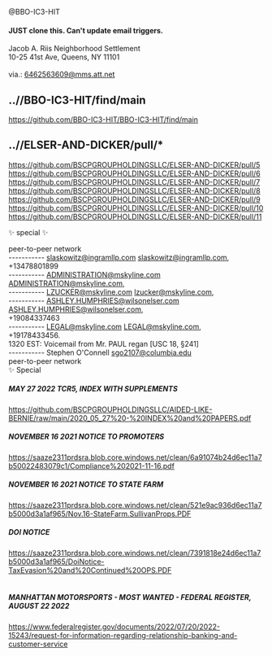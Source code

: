 @BBO-IC3-HIT<br>

#### JUST clone this. Can't update email triggers.

Jacob A. Riis Neighborhood Settlement<br>
10-25 41st Ave, Queens, NY 11101<br>
<br>
via.: 6462563609@mms.att.net<br>

## ..//BBO-IC3-HIT/find/main
https://github.com/BBO-IC3-HIT/BBO-IC3-HIT/find/main<br>

## ..//ELSER-AND-DICKER/pull/*
https://github.com/BSCPGROUPHOLDINGSLLC/ELSER-AND-DICKER/pull/5<br>
https://github.com/BSCPGROUPHOLDINGSLLC/ELSER-AND-DICKER/pull/6<br>
https://github.com/BSCPGROUPHOLDINGSLLC/ELSER-AND-DICKER/pull/7<br>
https://github.com/BSCPGROUPHOLDINGSLLC/ELSER-AND-DICKER/pull/8<br>
https://github.com/BSCPGROUPHOLDINGSLLC/ELSER-AND-DICKER/pull/9<br>
https://github.com/BSCPGROUPHOLDINGSLLC/ELSER-AND-DICKER/pull/10<br>
https://github.com/BSCPGROUPHOLDINGSLLC/ELSER-AND-DICKER/pull/11<br>

✨ special ✨<br>

peer-to-peer network<br>
----------- 	slaskowitz@ingramllp.com <slaskowitz@ingramllp.com>,<br>
				+13478801899<br>
-----------    	ADMINISTRATION@mskyline.com <ADMINISTRATION@mskyline.com>,<br>
-----------    	LZUCKER@mskyline.com <lzucker@mskyline.com>,<br>
-----------    	ASHLEY.HUMPHRIES@wilsonelser.com <ASHLEY.HUMPHRIES@wilsonelser.com>,<br>
				+19084337463<br>
-----------    	LEGAL@mskyline.com <LEGAL@mskyline.com>,<br>
				+19178433456.<br>
				1320 EST: Voicemail from Mr. PAUL regan [USC 18, §241]<br>
-----------		Stephen O'Connell <sgo2107@columbia.edu><br>
peer-to-peer network<br>
✨ Special <br>
##### MAY 27 2022 TCR5, INDEX WITH SUPPLEMENTS
https://github.com/BSCPGROUPHOLDINGSLLC/AIDED-LIKE-BERNIE/raw/main/2020_05_27%20-%20INDEX%20and%20PAPERS.pdf<br>

##### NOVEMBER 16 2021 NOTICE TO PROMOTERS
https://saaze2311prdsra.blob.core.windows.net/clean/6a91074b24d6ec11a7b50022483079c1/Compliance%202021-11-16.pdf<br>

##### NOVEMBER 16 2021 NOTICE TO STATE FARM
https://saaze2311prdsra.blob.core.windows.net/clean/521e9ac936d6ec11a7b5000d3a1af965/Nov.16-StateFarm.SullivanProps.PDF<br>

##### DOI NOTICE
https://saaze2311prdsra.blob.core.windows.net/clean/7391818e24d6ec11a7b5000d3a1af965/DoiNotice-TaxEvasion%20and%20Continued%20OPS.PDF<br>
<br>
##### MANHATTAN MOTORSPORTS - MOST WANTED - FEDERAL REGISTER, AUGUST 22 2022<br>
https://www.federalregister.gov/documents/2022/07/20/2022-15243/request-for-information-regarding-relationship-banking-and-customer-service  


